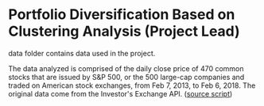 # Portfolio Diversification Based on Clustering Analysis (Project Lead)

data folder contains data used in the project.

The data analyzed is comprised of the daily close price of 470 common stocks that are issued by S&P 500, or the 500 large-cap companies and traded on American stock exchanges, from Feb 7, 2013, to Feb 6, 2018. The original data come from the Investor's Exchange API. ([source script](https://www.kaggle.com/camnugent/sandp500?select=getSandP.py))
